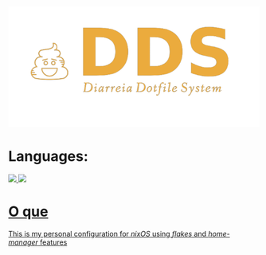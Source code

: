![](https://raw.githubusercontent.com/fnxln/dds/main/assets/logo.png)

# Languages:

<a href="https://google.com">![](https://img.shields.io/badge/%F0%9F%87%A7%F0%9F%87%B7-Versao%20Em%20Portugues-green)
<a href="https://google.com">![](https://img.shields.io/badge/%F0%9F%87%AC%F0%9F%87%A7-English%20Version-blue)

# O que 

This is my personal configuration for *nixOS* using *flakes* and *home-manager* features 

